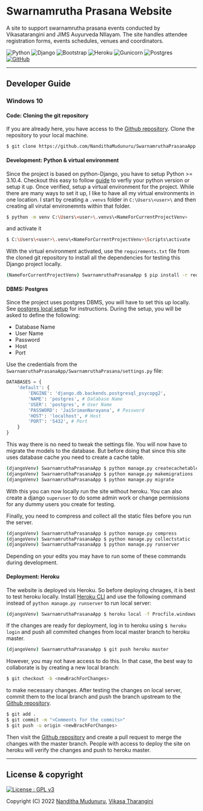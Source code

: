 # Swarnamrutha Prasana Website

A site to support swarnamrutha prasana events conducted by Vikasatarangini and JIMS Auyurveda NIlayam. The site handles attendee registration forms, events schedules, venues and coordinators.

![Python](https://img.shields.io/badge/python-3670A0?style=for-the-badge&logo=python&logoColor=ffdd54)
![Django](https://img.shields.io/badge/django-%23092E20.svg?style=for-the-badge&logo=django&logoColor=white)
![Bootstrap](https://img.shields.io/badge/bootstrap-%23563D7C.svg?style=for-the-badge&logo=bootstrap&logoColor=white)
![Heroku](https://img.shields.io/badge/heroku-%23430098.svg?style=for-the-badge&logo=heroku&logoColor=white)
![Gunicorn](https://img.shields.io/badge/gunicorn-%298729.svg?style=for-the-badge&logo=gunicorn&logoColor=white)
![Postgres](https://img.shields.io/badge/postgres-%23316192.svg?style=for-the-badge&logo=postgresql&logoColor=white)
[![GitHub](https://img.shields.io/badge/github-%23121011.svg?style=for-the-badge&logo=github&logoColor=white)](https://github.com/NandithaMudunuru/SwarnamruthaPrasanaApp.git)


---------

## Developer Guide 

### Windows 10

#### Code: Cloning the git repository

If you are already here, you have access to the [Github repository](https://github.com/NandithaMudunuru/SwarnamruthaPrasanaApp.git). Clone the repository to your local machine.

```bash
$ git clone https://github.com/NandithaMudunuru/SwarnamruthaPrasanaApp.git
```

#### Development: Python & virtual environment

Since the project is based on python-Django, you have to setup Python >= 3.10.4. 
Checkout this easy to follow [guide](https://realpython.com/installing-python/) to verfiy your python version or setup it up. 
Once verified, setup a virtual environment for the project. 
While there are many ways to set it up, I like to have all my virtual environments in one location. 
I start by creating a ``.venvs`` folder in ``C:\Users\<user>\`` and then creating all virutal environemnts within that folder. 
```bash
$ python -m venv C:\Users\<user>\.venvs\<NameForCurrentProjectVenv>
``` 
and activate it
```bash
$ C:\Users\<user>\.venv\<NameForCurrentProjectVenv>\Scripts\activate
```
With the virtual environment activated, use the ``requirements.txt`` file from the cloned git repository to install all the dependencies for testing this Django project locally.
```bash
(NameForCurrentProjectVenv) SwarnamruthaPrasanaApp $ pip install -r requirements.txt
```

#### DBMS: Postgres

Since the project uses postgres DBMS, you will have to set this up locally. See [postgres local setup](https://devcenter.heroku.com/articles/heroku-postgresql#local-setup) for instructions.
During the setup, you will be asked to define the following:

* Database Name
* User Name
* Password
* Host
* Port

Use the credentials from the ``SwarnamruthaPrasanaApp/SwarnamruthaPrasana/settings.py`` file: 
```python
DATABASES = {
    'default': {
        'ENGINE': 'django.db.backends.postgresql_psycopg2',
        'NAME': 'postgres', # Database Name
        'USER': 'postgres', # User Name
        'PASSWORD': 'JaiSrimanNarayana', # Password
        'HOST': 'localhost', # Host
        'PORT': '5432', # Port
    }
}
```

This way there is no need to tweak the settings file. You will now have to migrate the models to the database. But before doing that since this site uses database cache you need to create a cache table.
```bash
(djangoVenv) SwarnamruthaPrasanaApp $ python manage.py createcachetable
(djangoVenv) SwarnamruthaPrasanaApp $ python manage.py makemigrations
(djangoVenv) SwarnamruthaPrasanaApp $ python manage.py migrate
```
With this you can now locally run the site without heroku. You can also create a django ``superuser`` to do some admin work or change permissions for any dummy users you create for testing.

Finally, you need to compress and collect all the static files before you run the server.
```bash
(djangoVenv) SwarnamruthaPrasanaApp $ python manage.py compress
(djangoVenv) SwarnamruthaPrasanaApp $ python manage.py collectstatic
(djangoVenv) SwarnamruthaPrasanaApp $ python manage.py runserver
```

Depending on your edits you may have to run some of these commands during development.

#### Deployment: Heroku

The website is deployed vis Heroku. 
So before deploying chnages, it is best to test heroku locally. 
Install [Heroku CLI](https://devcenter.heroku.com/articles/heroku-cli#install-the-heroku-cli) and use the following command instead of ``python manage.py runserver`` to run local server:
```bash
(djangoVenv) SwarnamruthaPrasanaApp $ heroku local -f Procfile.windows
```
If the changes are ready for deployment, log in to heroku using ``$ heroku login`` and push all commited changes from local master branch to heroku master. 
```bash
(djangoVenv) SwarnamruthaPrasanaApp $ git push heroku master
```
However, you may not have access to do this. 
In that case, the best way to collaborate is by creating a new local branch:
```bash
$ git checkout -b <newBrachForChanges>
```
to make necessary changes. After testing the changes on local server, commit them to the local branch and push the branch upstream to the [Github repository](https://github.com/NandithaMudunuru/SwarnamruthaPrasanaApp.git). 
```bash
$ git add .
$ git commit -m "<Comments for the commits>"
$ git push -u origin <newBrachForChanges>
```
Then visit the [Github repository](https://github.com/NandithaMudunuru/SwarnamruthaPrasanaApp.git) and create a pull request to merge the changes with the master branch. People with access to deploy the site on heroku will verify the changes and push to heroku master.


---------

## License & copyright

[![License : GPL v3](https://img.shields.io/badge/License-GPLv3-blue.svg)](https://github.com/NandithaMudunuru/SwarnamruthaPrasanaApp/blob/master/LICENSE)

Copyright (C) 2022 [Nanditha Mudunuru](www.linkedin.com/in/nmudunuru), [Vikasa Tharangini](https://vtsbharath.org/aboutus/)
